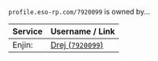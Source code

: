 `profile.eso-rp.com/7920099` is owned by&hellip;

Service   | Username / Link
--------- | ---------------
Enjin:    | [Drej (`7920099`)](http://eso-rp.com/profile/7920099)
